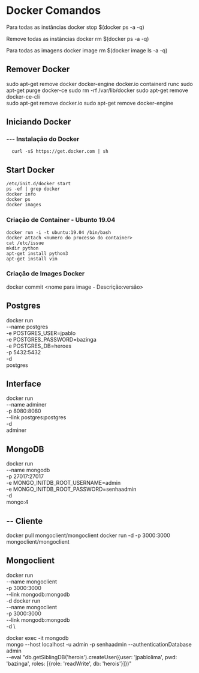 # Docker Comandos

Para todas as instâncias
docker stop $(docker ps -a -q)

Remove todas as instâncias
docker rm $(docker ps -a -q)

Para todas as imagens
docker image rm $(docker image ls -a -q)

## Remover Docker
sudo apt-get remove docker docker-engine docker.io containerd runc
sudo apt-get purge docker-ce
sudo rm -rf /var/lib/docker
sudo apt-get remove docker-ce-cli  
sudo apt-get remove docker.io
sudo apt-get remove docker-engine

## Iniciando Docker 
  ### --- Instalação do Docker
      curl -sS https://get.docker.com | sh
## Start Docker
    /etc/init.d/docker start
    ps -ef | grep docker
    docker info
    docker ps   
    docker images
### Criação de Container - Ubunto 19.04
    docker run -i -t ubuntu:19.04 /bin/bash
    docker attach <numero do processo do container>   
    cat /etc/issue
    mkdir python
    apt-get install python3
    apt-get install vim



### Criação de Images Docker
docker commit <numero do id> <nome para image - Descrição:versão>


## Postgres
docker run \
    --name postgres \
    -e POSTGRES_USER=jpablo \
    -e POSTGRES_PASSWORD=bazinga \
    -e POSTGRES_DB=heroes \
    -p 5432:5432 \
    -d \
    postgres

## Interface 

docker run \
    --name adminer \
    -p 8080:8080 \
    --link postgres:postgres \
    -d \
    adminer

## MongoDB
docker run \
    --name mongodb \
    -p 27017:27017 \
    -e MONGO_INITDB_ROOT_USERNAME=admin \
    -e MONGO_INITDB_ROOT_PASSWORD=senhaadmin \
    -d \
    mongo:4

## -- Cliente
docker pull mongoclient/mongoclient
docker run -d -p 3000:3000 mongoclient/mongoclient

 ## Mongoclient
 docker run \
    --name mongoclient \
    -p 3000:3000 \
    --link mongodb:mongodb \
    -d docker run \
    --name mongoclient \
    -p 3000:3000 \
    --link mongodb:mongodb \
    -d \



docker exec -it mongodb \
    mongo --host localhost -u admin -p senhaadmin --authenticationDatabase admin \
    --eval "db.getSiblingDB('herois').createUser({user: 'jpablolima', pwd: 'bazinga', roles: [{role: 'readWrite', db: 'herois'}]})"
  



